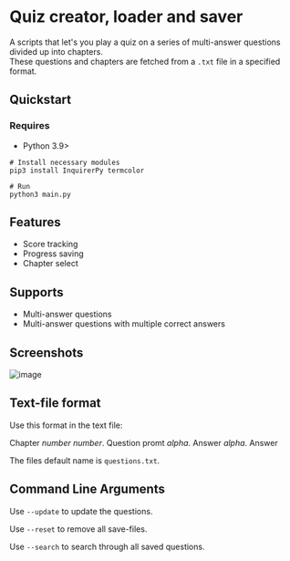 # Quiz creator, loader and saver

A scripts that let's you play a quiz on a series of multi-answer questions divided up into chapters.  
These questions and chapters are fetched from a `.txt` file in a specified format.

## Quickstart
### Requires
- Python 3.9>

```shell
# Install necessary modules
pip3 install InquirerPy termcolor

# Run
python3 main.py
```

## Features

- Score tracking
- Progress saving
- Chapter select

## Supports

- Multi-answer questions
- Multi-answer questions with multiple correct answers

## Screenshots

![image](https://user-images.githubusercontent.com/63741680/159105089-796b8f4e-8ec8-4e83-9a2f-bc3023cb7069.png)

## Text-file format

Use this format in the text file:

Chapter *number*
  *number*. Question promt
  *alpha*. Answer
  *alpha*. Answer

The files default name is `questions.txt`.

## Command Line Arguments

Use `--update` to update the questions.

Use `--reset` to remove all save-files.

Use `--search` to search through all saved questions.
